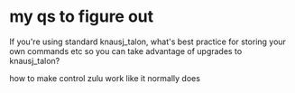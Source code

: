 # my qs to figure out

If you're using standard knausj_talon, what's best practice for storing your own commands etc so you can take advantage of upgrades to knausj_talon?

 how to make control zulu work like it normally does


